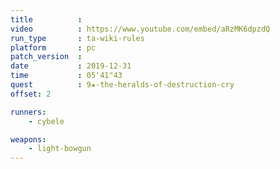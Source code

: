 ```yaml
---
title          :
video          : https://www.youtube.com/embed/aRzMK6dpzdQ
run_type       : ta-wiki-rules
platform       : pc
patch_version  :
date           : 2019-12-31
time           : 05'41"43
quest          : 9★-the-heralds-of-destruction-cry
offset: 2

runners:
    - cybele

weapons:
    - light-bowgun
---
```

